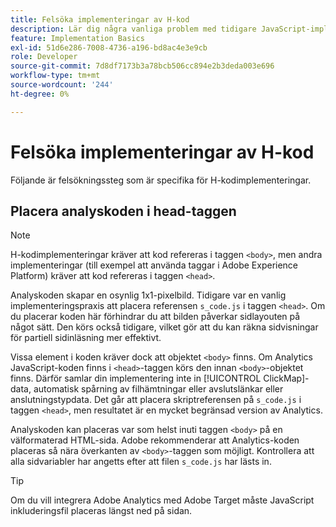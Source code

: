 ```yaml
---
title: Felsöka implementeringar av H-kod
description: Lär dig några vanliga problem med tidigare JavaScript-implementeringar.
feature: Implementation Basics
exl-id: 51d6e286-7008-4736-a196-bd8ac4e3e9cb
role: Developer
source-git-commit: 7d8df7173b3a78bcb506cc894e2b3deda003e696
workflow-type: tm+mt
source-wordcount: '244'
ht-degree: 0%

---
```


# Felsöka implementeringar av H-kod

Följande är felsökningssteg som är specifika för H-kodimplementeringar.

## Placera analyskoden i head-taggen

>[!NOTE]
>
>H-kodimplementeringar kräver att kod refereras i taggen `<body>`, men andra implementeringar (till exempel att använda taggar i Adobe Experience Platform) kräver att kod refereras i taggen `<head>`.

Analyskoden skapar en osynlig 1x1-pixelbild. Tidigare var en vanlig implementeringspraxis att placera referensen `s_code.js` i taggen `<head>`. Om du placerar koden här förhindrar du att bilden påverkar sidlayouten på något sätt. Den körs också tidigare, vilket gör att du kan räkna sidvisningar för partiell sidinläsning mer effektivt.

Vissa element i koden kräver dock att objektet `<body>` finns. Om Analytics JavaScript-koden finns i `<head>`-taggen körs den innan `<body>`-objektet finns. Därför samlar din implementering inte in [!UICONTROL ClickMap]-data, automatisk spårning av filhämtningar eller avslutslänkar eller anslutningstypdata. Det går att placera skriptreferensen på `s_code.js` i taggen `<head>`, men resultatet är en mycket begränsad version av Analytics.

Analyskoden kan placeras var som helst inuti taggen `<body>` på en välformaterad HTML-sida. Adobe rekommenderar att Analytics-koden placeras så nära överkanten av `<body>`-taggen som möjligt. Kontrollera att alla sidvariabler har angetts efter att filen `s_code.js` har lästs in.

>[!TIP]
>
>Om du vill integrera Adobe Analytics med Adobe Target måste JavaScript inkluderingsfil placeras längst ned på sidan.
